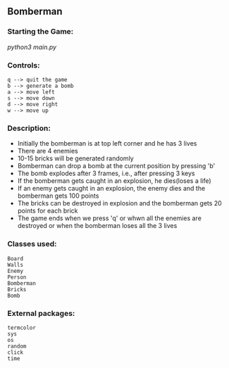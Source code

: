 ## Bomberman

### Starting the Game:
 *python3 main.py*

### Controls:

	q --> quit the game
	b --> generate a bomb
	a --> move left
	s --> move down
	d --> move right
	w --> move up

### Description:
- Initially the bomberman is at top left corner and he has 3 lives
- There are 4 enemies
- 10-15 bricks will be generated randomly
- Bomberman can drop a bomb at the current position by pressing 'b'
- The bomb explodes after 3 frames, i.e., after pressing 3 keys
- If the bomberman gets caught in an explosion, he dies(loses a life)
- If an enemy gets caught in an explosion, the enemy dies and the bomberman gets 100 points
- The bricks can be destroyed in explosion and the bomberman gets 20 points for each brick
- The game ends when we press 'q' or whwn all the enemies are destroyed or when the bomberman loses all the 3 lives

### Classes used:
	Board
	Walls
	Enemy
	Person
	Bomberman
	Bricks
	Bomb

### External packages:
	termcolor
	sys
	os
	random
	click
	time
